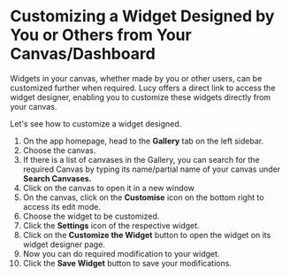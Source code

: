 # Customizing a Widget Designed by You or Others from Your Canvas/Dashboard

Widgets in your canvas, whether made by you or other users, can be customized further when required. Lucy offers a direct link to access the widget designer, enabling you to customize these widgets directly from your canvas.

Let's see how to customize a widget designed.

1. On the app homepage, head to the **Gallery** tab on the left sidebar.
2. Choose the canvas.
3. If there is a list of canvases in the Gallery, you can search for the required Canvas by typing its name/partial name of your canvas under **Search Canvases.**
4. Click on the canvas to open it in a new window
5. On the canvas, click on the **Customise** icon on the bottom right to access its edit mode.
6. Choose the widget to be customized.
7. Click the **Settings** icon of the respective widget.
8. Click on the **Customize the Widget** button to open the widget on its widget designer page.
9. Now you can do required modification to your widget.
10. Click the **Save Widget** button to save your modifications.
